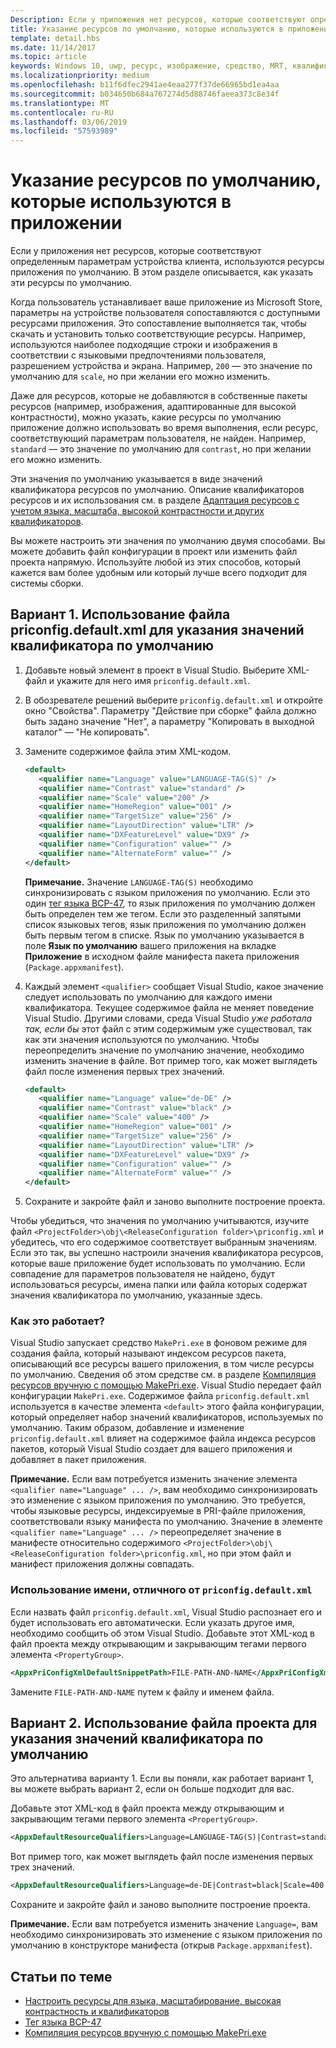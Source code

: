 ```yaml
---
Description: Если у приложения нет ресурсов, которые соответствуют определенным параметрам устройства клиента, используются ресурсы приложения по умолчанию. В этом разделе описывается, как указать эти ресурсы по умолчанию.
title: Указание ресурсов по умолчанию, которые используются в приложении
template: detail.hbs
ms.date: 11/14/2017
ms.topic: article
keywords: Windows 10, uwp, ресурс, изображение, средство, MRT, квалификатор
ms.localizationpriority: medium
ms.openlocfilehash: b11f6dfec2941ae4eaa277f37de66965bd1ea4aa
ms.sourcegitcommit: b034650b684a767274d5d88746faeea373c8e34f
ms.translationtype: MT
ms.contentlocale: ru-RU
ms.lasthandoff: 03/06/2019
ms.locfileid: "57593989"
---
```

# <a name="specify-the-default-resources-that-your-app-uses"></a>Указание ресурсов по умолчанию, которые используются в приложении

Если у приложения нет ресурсов, которые соответствуют определенным параметрам устройства клиента, используются ресурсы приложения по умолчанию. В этом разделе описывается, как указать эти ресурсы по умолчанию.

Когда пользователь устанавливает ваше приложение из Microsoft Store, параметры на устройстве пользователя сопоставляются с доступными ресурсами приложения. Это сопоставление выполняется так, чтобы скачать и установить только соответствующие ресурсы. Например, используются наиболее подходящие строки и изображения в соответствии с языковыми предпочтениями пользователя, разрешением устройства и экрана. Например, `200` — это значение по умолчанию для `scale`, но при желании его можно изменить.

Даже для ресурсов, которые не добавляются в собственные пакеты ресурсов (например, изображения, адаптированные для высокой контрастности), можно указать, какие ресурсы по умолчанию приложение должно использовать во время выполнения, если ресурс, соответствующий параметрам пользователя, не найден. Например, `standard` — это значение по умолчанию для `contrast`, но при желании его можно изменить.

Эти значения по умолчанию указывается в виде значений квалификатора ресурсов по умолчанию. Описание квалификаторов ресурсов и их использования см. в разделе [Адаптация ресурсов с учетом языка, масштаба, высокой контрастности и других квалификаторов](tailor-resources-lang-scale-contrast.md).

Вы можете настроить эти значения по умолчанию двумя способами. Вы можете добавить файл конфигурации в проект или изменить файл проекта напрямую. Используйте любой из этих способов, который кажется вам более удобным или который лучше всего подходит для системы сборки.

## <a name="option-1-use-priconfigdefaultxml-to-specify-default-qualifier-values"></a>Вариант 1. Использование файла priconfig.default.xml для указания значений квалификатора по умолчанию

1. Добавьте новый элемент в проект в Visual Studio. Выберите XML-файл и укажите для него имя `priconfig.default.xml`.
2. В обозревателе решений выберите `priconfig.default.xml` и откройте окно "Свойства". Параметру "Действие при сборке" файла должно быть задано значение "Нет", а параметру "Копировать в выходной каталог" — "Не копировать".
3. Замените содержимое файла этим XML-кодом.
   ```xml
   <default>
      <qualifier name="Language" value="LANGUAGE-TAG(S)" />
      <qualifier name="Contrast" value="standard" />
      <qualifier name="Scale" value="200" />
      <qualifier name="HomeRegion" value="001" />
      <qualifier name="TargetSize" value="256" />
      <qualifier name="LayoutDirection" value="LTR" />
      <qualifier name="DXFeatureLevel" value="DX9" />
      <qualifier name="Configuration" value="" />
      <qualifier name="AlternateForm" value="" />
   </default>
   ```
   
   **Примечание.** Значение `LANGUAGE-TAG(S)` необходимо синхронизировать с языком приложения по умолчанию. Если это один [тег языка BCP-47](https://go.microsoft.com/fwlink/p/?linkid=227302), то язык приложения по умолчанию должен быть определен тем же тегом. Если это разделенный запятыми список языковых тегов, язык приложения по умолчанию должен быть первым тегом в списке. Язык по умолчанию указывается в поле **Язык по умолчанию** вашего приложения на вкладке **Приложение** в исходном файле манифеста пакета приложения (`Package.appxmanifest`).

4. Каждый элемент `<qualifier>` сообщает Visual Studio, какое значение следует использовать по умолчанию для каждого имени квалификатора. Текущее содержимое файла не меняет поведение Visual Studio. Другими словами, среда Visual Studio *уже работала так, если бы* этот файл с этим содержимым уже существовал, так как эти значения используются по умолчанию. Чтобы переопределить значение по умолчанию значение, необходимо изменить значение в файле. Вот пример того, как может выглядеть файл после изменения первых трех значений.
   ```xml
   <default>
      <qualifier name="Language" value="de-DE" />
      <qualifier name="Contrast" value="black" />
      <qualifier name="Scale" value="400" />
      <qualifier name="HomeRegion" value="001" />
      <qualifier name="TargetSize" value="256" />
      <qualifier name="LayoutDirection" value="LTR" />
      <qualifier name="DXFeatureLevel" value="DX9" />
      <qualifier name="Configuration" value="" />
      <qualifier name="AlternateForm" value="" />
   </default>
   ```
5. Сохраните и закройте файл и заново выполните построение проекта.

Чтобы убедиться, что значения по умолчанию учитываются, изучите файл `<ProjectFolder>\obj\<ReleaseConfiguration folder>\priconfig.xml` и убедитесь, что его содержимое соответствует выбранным значениям. Если это так, вы успешно настроили значения квалификатора ресурсов, которые ваше приложение будет использовать по умолчанию. Если совпадение для параметров пользователя не найдено, будут использоваться ресурсы, имена папки или файла которых содержат значения квалификатора по умолчанию, указанные здесь.

### <a name="how-does-this-work"></a>Как это работает?

Visual Studio запускает средство `MakePri.exe` в фоновом режиме для создания файла, который называют индексом ресурсов пакета, описывающий все ресурсы вашего приложения, в том числе ресурсы по умолчанию. Сведения об этом средстве см. в разделе [Компиляция ресурсов вручную с помощью MakePri.exe](compile-resources-manually-with-makepri.md). Visual Studio передает файл конфигурации `MakePri.exe`. Содержимое файла `priconfig.default.xml` используется в качестве элемента `<default>` этого файла конфигурации, который определяет набор значений квалификаторов, используемых по умолчанию. Таким образом, добавление и изменение `priconfig.default.xml` влияет на содержимое файла индекса ресурсов пакетов, который Visual Studio создает для вашего приложения и добавляет в пакет приложения.

**Примечание.** Если вам потребуется изменить значение элемента `<qualifier name="Language" ... />`, вам необходимо синхронизировать это изменение с языком приложения по умолчанию. Это требуется, чтобы языковые ресурсы, индексируемые в PRI-файле приложения, соответствовали языку манифеста по умолчанию. Значение в элементе `<qualifier name="Language" ... />` переопределяет значение в манифесте относительно содержимого `<ProjectFolder>\obj\<ReleaseConfiguration folder>\priconfig.xml`, но при этом файл и манифест приложения должны совпадать.

### <a name="using-a-different-file-name-than-priconfigdefaultxml"></a>Использование имени, отличного от `priconfig.default.xml`

Если назвать файл `priconfig.default.xml`, Visual Studio распознает его и будет использовать его автоматически. Если указать другое имя, необходимо сообщить об этом Visual Studio. Добавьте этот XML-код в файл проекта между открывающим и закрывающим тегами первого элемента `<PropertyGroup>`.

```xml
<AppxPriConfigXmlDefaultSnippetPath>FILE-PATH-AND-NAME</AppxPriConfigXmlDefaultSnippetPath>
```

Замените `FILE-PATH-AND-NAME` путем к файлу и именем файла.

## <a name="option-2-use-your-project-file-to-specify-default-qualifier-values"></a>Вариант 2. Использование файла проекта для указания значений квалификатора по умолчанию

Это альтернатива варианту 1. Если вы поняли, как работает вариант 1, вы можете выбрать вариант 2, если он больше подходит для вас.

Добавьте этот XML-код в файл проекта между открывающим и закрывающим тегами первого элемента `<PropertyGroup>`.

```xml
<AppxDefaultResourceQualifiers>Language=LANGUAGE-TAG(S)|Contrast=standard|Scale=200|HomeRegion=001|TargetSize=256|LayoutDirection=LTR|DXFeatureLevel=DX9|Configuration=|AlternateForm=</AppxDefaultResourceQualifiers>
```

Вот пример того, как может выглядеть файл после изменения первых трех значений.

```xml
<AppxDefaultResourceQualifiers>Language=de-DE|Contrast=black|Scale=400|HomeRegion=001|TargetSize=256|LayoutDirection=LTR|DXFeatureLevel=DX9|Configuration=|AlternateForm=</AppxDefaultResourceQualifiers>
```

Сохраните и закройте файл и заново выполните построение проекта.

**Примечание.** Если вам потребуется изменить значение `Language=`, вам необходимо синхронизировать это изменение с языком приложения по умолчанию в конструкторе манифеста (открыв `Package.appxmanifest`).

## <a name="related-topics"></a>Статьи по теме

* [Настроить ресурсы для языка, масштабирование, высокая контрастность и квалификаторов](tailor-resources-lang-scale-contrast.md)
* [Тег языка BCP-47](https://go.microsoft.com/fwlink/p/?linkid=227302)
* [Компиляция ресурсов вручную с помощью MakePri.exe](compile-resources-manually-with-makepri.md)
